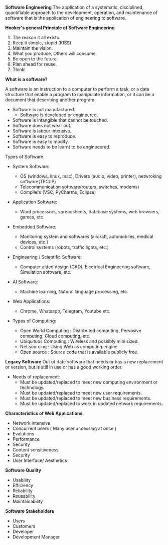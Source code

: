 **Software Engineering**
The application of a systematic, disciplined, quantifiable approach to the development, operation, and maintenance of software that is the application of engineering to software.



**Hooker's general Principle of Software Engineering**
1. The reason it all exists.
2. Keep it simple, stupid (KISS).
3. Maintain the vision.
4. What you produce, Others will consume.
5. Be open to the future.
6. Plan ahead for reuse. 
7. Think!


**What is a software?**

A software is an instruction to a computer to perform a task, or a data structure that enable a program to manipulate information, or it can be a document that describing another program.

* Software is not manufactured.
    * Software is developed or engineered.
* Software is intangible that cannot be touched.
* Software does not wear out.
* Software is labour intensive.
* Software is easy to reproduce.
* Software is easy to modify.
* Software needs to be learnt to be engineeered.

Types of Software:

* System Software:
    * OS (windows, linux, mac), Drivers (audio, video, printer), netwroking software(TPC/IP)
    * Telecommunication software(routers, switches, modems)
    * Compilers (VSC, PyCharms, Eclipse)

* Application Software:
    * Word processors, spreadsheets, database systems, web browsers, games, etc.

* Embedded Software:
    * Monitoring system and softwares (aircraft, automobiles, medical devices, etc.)
    * Control systems (robots, traffic lights, etc.)

* Engineering / Scientific Software:
    * Computer aided design (CAD), Electrical Engineering software, Simulation software, etc.

* AI Software:
    * Machine learning, Natural language processing, etc.

* Web Applications:
    * Chrome, Whatsapp, Telegram, Youtube etc.


* Types of Computing:
    * Open World Computing : Distributed computing, Pervasive computing, Cloud computing, etc.
    * Ubiquituos Computing : Wireless and possibly mini sized.
    * Net sourcing : Using Web as computing engine.
    * Open source : Source code that is available publicly free.


**Legacy Software**
Out of date software that needs or has a new replacement or version, but is still in use or has a good working order.
* Needs of replacement:
    * Must be updated/replaced to meet new computing environment or technology.
    * Must be updated/replaced to meet new user requirements.
    * Must be updated/replaced to meet new business requirements.
    * Must be updated/replaced to work in updated network requirements.

**Characteristics of Web Applications**
* Network intensive
* Concurrent users ( Many user accessing at once )
* Evalutions
* Performance
* Security
* Content sensitiveness
* Security
* User Interface/ Aesthetics

**Software Quality**
* Usability
* Efficiency
* Reliability
* Reusability
* Maintainability

**Software Stakeholders**
* Users
* Customers
* Developer
* Development Manager
